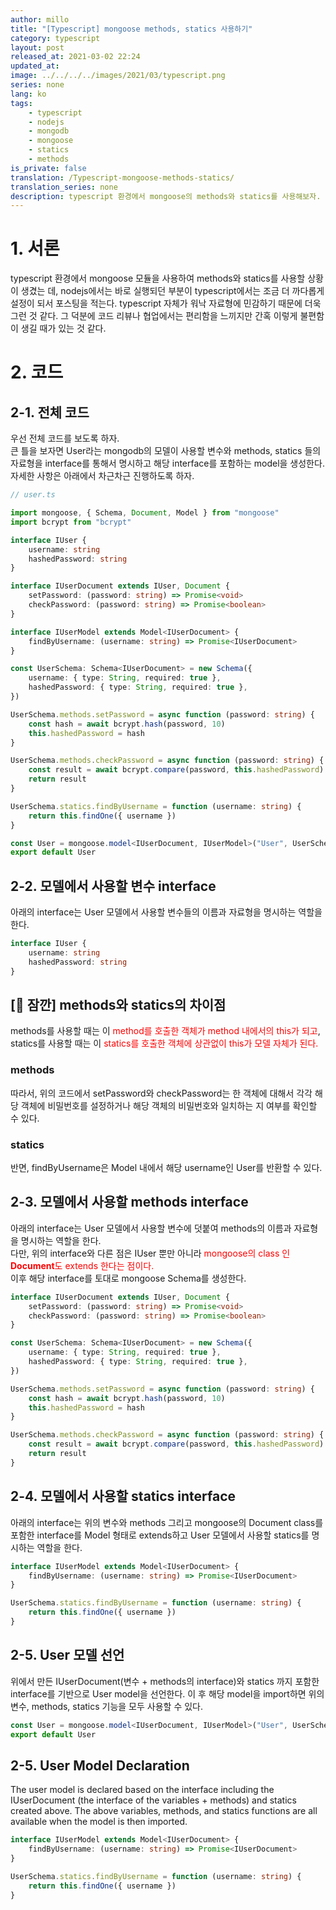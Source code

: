 ```yaml
---
author: millo
title: "[Typescript] mongoose methods, statics 사용하기"
category: typescript
layout: post
released_at: 2021-03-02 22:24
updated_at:
image: ../../../../images/2021/03/typescript.png
series: none
lang: ko
tags:
    - typescript
    - nodejs
    - mongodb
    - mongoose
    - statics
    - methods
is_private: false
translation: /Typescript-mongoose-methods-statics/
translation_series: none
description: typescript 환경에서 mongoose의 methods와 statics를 사용해보자.
---
```


# 1. 서론

typescript 환경에서 mongoose 모듈을 사용하여 methods와 statics를 사용할 상황이 생겼는 데, nodejs에서는 바로 실행되던 부분이 typescript에서는 조금 더 까다롭게 설정이 되서 포스팅을 적는다. typescript 자체가 워낙 자료형에 민감하기 때문에 더욱 그런 것 같다. 그 덕분에 코드 리뷰나 협업에서는 편리함을 느끼지만 간혹 이렇게 불편함이 생길 때가 있는 것 같다.

# 2. 코드

## 2-1. 전체 코드

우선 전체 코드를 보도록 하자. <br />
큰 틀을 보자면 User라는 mongodb의 모델이 사용할 변수와 methods, statics 들의 자료형을 interface를 통해서 명시하고 해당 interface를 포함하는 model을 생성한다. 자세한 사항은 아래에서 차근차근 진행하도록 하자.

```ts
// user.ts

import mongoose, { Schema, Document, Model } from "mongoose"
import bcrypt from "bcrypt"

interface IUser {
    username: string
    hashedPassword: string
}

interface IUserDocument extends IUser, Document {
    setPassword: (password: string) => Promise<void>
    checkPassword: (password: string) => Promise<boolean>
}

interface IUserModel extends Model<IUserDocument> {
    findByUsername: (username: string) => Promise<IUserDocument>
}

const UserSchema: Schema<IUserDocument> = new Schema({
    username: { type: String, required: true },
    hashedPassword: { type: String, required: true },
})

UserSchema.methods.setPassword = async function (password: string) {
    const hash = await bcrypt.hash(password, 10)
    this.hashedPassword = hash
}

UserSchema.methods.checkPassword = async function (password: string) {
    const result = await bcrypt.compare(password, this.hashedPassword)
    return result
}

UserSchema.statics.findByUsername = function (username: string) {
    return this.findOne({ username })
}

const User = mongoose.model<IUserDocument, IUserModel>("User", UserSchema)
export default User
```

## 2-2. 모델에서 사용할 변수 interface

아래의 interface는 User 모델에서 사용할 변수들의 이름과 자료형을 명시하는 역할을 한다.

```ts
interface IUser {
    username: string
    hashedPassword: string
}
```

## [👋 잠깐] methods와 statics의 차이점

methods를 사용할 때는 이 <span style="color:red">method를 호출한 객체가 method 내에서의 this가 되고</span>,<br /> statics를 사용할 때는 이 <span style="color:red">statics를 호출한 객체에 상관없이 this가 모델 자체가 된다.</span>

### methods

따라서, 위의 코드에서 setPassword와 checkPassword는 한 객체에 대해서 각각 해당 객체에 비밀번호를 설정하거나 해당 객체의 비밀번호와 일치하는 지 여부를 확인할 수 있다.

### statics

반면, findByUsername은 Model 내에서 해당 username인 User를 반환할 수 있다.

## 2-3. 모델에서 사용할 methods interface

아래의 interface는 User 모델에서 사용할 변수에 덧붙여 methods의 이름과 자료형을 명시하는 역할을 한다. <br />
다만, 위의 interface와 다른 점은 IUser 뿐만 아니라 <span style="color:red">mongoose의 class 인 **Document**도 extends 한다는 점이다.</span> <br />
이후 해당 interface를 토대로 mongoose Schema를 생성한다.

```ts
interface IUserDocument extends IUser, Document {
    setPassword: (password: string) => Promise<void>
    checkPassword: (password: string) => Promise<boolean>
}

const UserSchema: Schema<IUserDocument> = new Schema({
    username: { type: String, required: true },
    hashedPassword: { type: String, required: true },
})

UserSchema.methods.setPassword = async function (password: string) {
    const hash = await bcrypt.hash(password, 10)
    this.hashedPassword = hash
}

UserSchema.methods.checkPassword = async function (password: string) {
    const result = await bcrypt.compare(password, this.hashedPassword)
    return result
}
```

## 2-4. 모델에서 사용할 statics interface

아래의 interface는 위의 변수와 methods 그리고 mongoose의 Document class를 포함한 interface를 Model 형태로 extends하고 User 모델에서 사용할 statics를 명시하는 역할을 한다.

```ts
interface IUserModel extends Model<IUserDocument> {
    findByUsername: (username: string) => Promise<IUserDocument>
}

UserSchema.statics.findByUsername = function (username: string) {
    return this.findOne({ username })
}
```

## 2-5. User 모델 선언

위에서 만든 IUserDocument(변수 + methods의 interface)와 statics 까지 포함한 interface를 기반으로 User model을 선언한다. 이 후 해당 model을 import하면 위의 변수, methods, statics 기능을 모두 사용할 수 있다.

```ts
const User = mongoose.model<IUserDocument, IUserModel>("User", UserSchema)
export default User
```

## 2-5. User Model Declaration

The user model is declared based on the interface including the IUserDocument (the interface of the variables + methods) and statics created above. The above variables, methods, and statics functions are all available when the model is then imported.

```ts
interface IUserModel extends Model<IUserDocument> {
    findByUsername: (username: string) => Promise<IUserDocument>
}

UserSchema.statics.findByUsername = function (username: string) {
    return this.findOne({ username })
}
```
